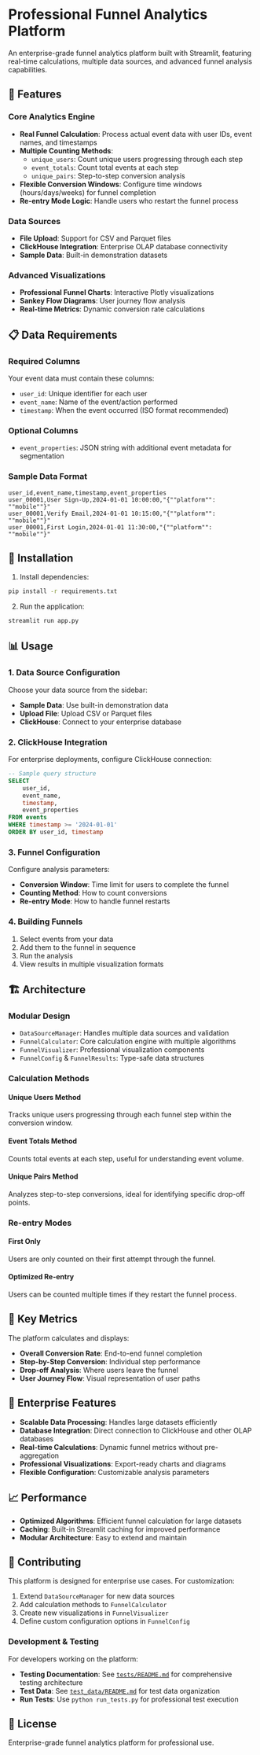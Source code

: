 # Professional Funnel Analytics Platform

An enterprise-grade funnel analytics platform built with Streamlit, featuring real-time calculations, multiple data sources, and advanced funnel analysis capabilities.

## 🚀 Features

### Core Analytics Engine

- **Real Funnel Calculation**: Process actual event data with user IDs, event names, and timestamps
- **Multiple Counting Methods**:
  - `unique_users`: Count unique users progressing through each step
  - `event_totals`: Count total events at each step
  - `unique_pairs`: Step-to-step conversion analysis
- **Flexible Conversion Windows**: Configure time windows (hours/days/weeks) for funnel completion
- **Re-entry Mode Logic**: Handle users who restart the funnel process

### Data Sources

- **File Upload**: Support for CSV and Parquet files
- **ClickHouse Integration**: Enterprise OLAP database connectivity
- **Sample Data**: Built-in demonstration datasets

### Advanced Visualizations

- **Professional Funnel Charts**: Interactive Plotly visualizations
- **Sankey Flow Diagrams**: User journey flow analysis
- **Real-time Metrics**: Dynamic conversion rate calculations

## 📋 Data Requirements

### Required Columns

Your event data must contain these columns:

- `user_id`: Unique identifier for each user
- `event_name`: Name of the event/action performed
- `timestamp`: When the event occurred (ISO format recommended)

### Optional Columns

- `event_properties`: JSON string with additional event metadata for segmentation

### Sample Data Format

```csv
user_id,event_name,timestamp,event_properties
user_00001,User Sign-Up,2024-01-01 10:00:00,"{""platform"": ""mobile""}"
user_00001,Verify Email,2024-01-01 10:15:00,"{""platform"": ""mobile""}"
user_00001,First Login,2024-01-01 11:30:00,"{""platform"": ""mobile""}"
```

## 🔧 Installation

1. Install dependencies:

```bash
pip install -r requirements.txt
```

2. Run the application:

```bash
streamlit run app.py
```

## 📊 Usage

### 1. Data Source Configuration

Choose your data source from the sidebar:

- **Sample Data**: Use built-in demonstration data
- **Upload File**: Upload CSV or Parquet files
- **ClickHouse**: Connect to your enterprise database

### 2. ClickHouse Integration

For enterprise deployments, configure ClickHouse connection:

```sql
-- Sample query structure
SELECT
    user_id,
    event_name,
    timestamp,
    event_properties
FROM events
WHERE timestamp >= '2024-01-01'
ORDER BY user_id, timestamp
```

### 3. Funnel Configuration

Configure analysis parameters:

- **Conversion Window**: Time limit for users to complete the funnel
- **Counting Method**: How to count conversions
- **Re-entry Mode**: How to handle funnel restarts

### 4. Building Funnels

1. Select events from your data
2. Add them to the funnel in sequence
3. Run the analysis
4. View results in multiple visualization formats

## 🏗️ Architecture

### Modular Design

- `DataSourceManager`: Handles multiple data sources and validation
- `FunnelCalculator`: Core calculation engine with multiple algorithms
- `FunnelVisualizer`: Professional visualization components
- `FunnelConfig` & `FunnelResults`: Type-safe data structures

### Calculation Methods

#### Unique Users Method

Tracks unique users progressing through each funnel step within the conversion window.

#### Event Totals Method

Counts total events at each step, useful for understanding event volume.

#### Unique Pairs Method

Analyzes step-to-step conversions, ideal for identifying specific drop-off points.

### Re-entry Modes

#### First Only

Users are only counted on their first attempt through the funnel.

#### Optimized Re-entry

Users can be counted multiple times if they restart the funnel process.

## 🎯 Key Metrics

The platform calculates and displays:

- **Overall Conversion Rate**: End-to-end funnel completion
- **Step-by-Step Conversion**: Individual step performance
- **Drop-off Analysis**: Where users leave the funnel
- **User Journey Flow**: Visual representation of user paths

## 🔐 Enterprise Features

- **Scalable Data Processing**: Handles large datasets efficiently
- **Database Integration**: Direct connection to ClickHouse and other OLAP databases
- **Real-time Calculations**: Dynamic funnel metrics without pre-aggregation
- **Professional Visualizations**: Export-ready charts and diagrams
- **Flexible Configuration**: Customizable analysis parameters

## 📈 Performance

- **Optimized Algorithms**: Efficient funnel calculation for large datasets
- **Caching**: Built-in Streamlit caching for improved performance
- **Modular Architecture**: Easy to extend and maintain

## 🤝 Contributing

This platform is designed for enterprise use cases. For customization:

1. Extend `DataSourceManager` for new data sources
2. Add calculation methods to `FunnelCalculator`
3. Create new visualizations in `FunnelVisualizer`
4. Define custom configuration options in `FunnelConfig`

### Development & Testing

For developers working on the platform:

- **Testing Documentation**: See [`tests/README.md`](tests/README.md) for comprehensive testing architecture
- **Test Data**: See [`test_data/README.md`](test_data/README.md) for test data organization
- **Run Tests**: Use `python run_tests.py` for professional test execution

## 📄 License

Enterprise-grade funnel analytics platform for professional use.
